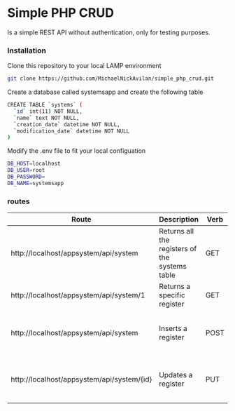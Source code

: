 # Simple PHP CRUD
Is a simple REST API without authentication, only for testing purposes.

### Installation
Clone this repository to your local LAMP environment
```sh
git clone https://github.com/MichaelNickAvilan/simple_php_crud.git
```
Create a database called systemsapp and create the following table
```sh
CREATE TABLE `systems` (
  `id` int(11) NOT NULL,
  `name` text NOT NULL,
  `creation_date` datetime NOT NULL,
  `modification_date` datetime NOT NULL
)
```
Modify the .env file to fit your local configuation
```sh
DB_HOST=localhost
DB_USER=root
DB_PASSWORD=
DB_NAME=systemsapp
```

### routes
| Route | Description | Verb | Payload |
| ------ | ------ | ------ | ------ |
| http://localhost/appsystem/api/system | Returns all the registers of the systems table | GET | N/A |
| http://localhost/appsystem/api/system/1 | Returns a specific register | GET | N/A |
| http://localhost/appsystem/api/system | Inserts a register | POST | { "name" : "The system name" } |
| http://localhost/appsystem/api/system/{id} | Updates a register | PUT | { "name" : "The system name" } |